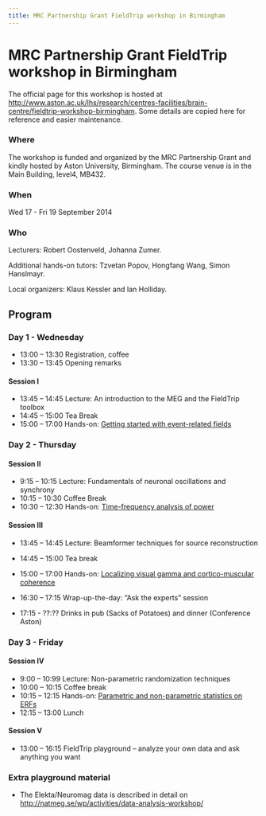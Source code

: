 ```yaml
---
title: MRC Partnership Grant FieldTrip workshop in Birmingham
---
```


# MRC Partnership Grant FieldTrip workshop in Birmingham

The official page for this workshop is hosted at <http://www.aston.ac.uk/lhs/research/centres-facilities/brain-centre/fieldtrip-workshop-birmingham>. Some details are copied here for reference and easier maintenance.

### Where

The workshop is funded and organized by the MRC Partnership Grant and kindly hosted by Aston University, Birmingham. The course venue is in the Main Building, level4, MB432.

### When

Wed 17 - Fri 19 September 2014

### Who

Lecturers: Robert Oostenveld, Johanna Zumer.

Additional hands-on tutors: Tzvetan Popov, Hongfang Wang, Simon Hanslmayr.

Local organizers: Klaus Kessler and Ian Holliday.

## Program

### Day 1 - Wednesday

- 13:00 – 13:30 Registration, coffee
- 13:30 – 13:45 Opening remarks

#### Session I

- 13:45 – 14:45 Lecture: An introduction to the MEG and the FieldTrip toolbox
- 14:45 – 15:00 Tea Break
- 15:00 – 17:00 Hands-on: [Getting started with event-related fields](/tutorial/eventrelatedaveraging)

### Day 2 - Thursday

#### Session II

- 9:15 – 10:15 Lecture: Fundamentals of neuronal oscillations and synchrony
- 10:15 – 10:30 Coffee Break
- 10:30 – 12:30 Hands-on: [Time-frequency analysis of power](/tutorial/timefrequencyanalysis)

#### Session III

- 13:45 – 14:45 Lecture: Beamformer techniques for source reconstruction
- 14:45 – 15:00 Tea break
- 15:00 – 17:00 Hands-on: [Localizing visual gamma and cortico-muscular coherence](/tutorial/beamformingextended)

- 16:30 – 17:15 Wrap-up-the-day: “Ask the experts” session
- 17:15 - ??:?? Drinks in pub (Sacks of Potatoes) and dinner (Conference Aston)

### Day 3 - Friday

#### Session IV

- 9:00 – 10:99 Lecture: Non-parametric randomization techniques
- 10:00 – 10:15 Coffee break
- 10:15 – 12:15 Hands-on: [Parametric and non-parametric statistics on ERFs](/tutorial/cluster_permutation_timelock)
- 12:15 – 13:00 Lunch

#### Session V

- 13:00 – 16:15 FieldTrip playground – analyze your own data and ask anything you want

### Extra playground material

- The Elekta/Neuromag data is described in detail on <http://natmeg.se/wp/activities/data-analysis-workshop/>
